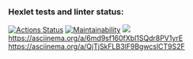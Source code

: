 ### Hexlet tests and linter status:
[![Actions Status](https://github.com/wowka4/fullstack-javascript-project-44/actions/workflows/hexlet-check.yml/badge.svg)](https://github.com/wowka4/fullstack-javascript-project-44/actions)
[![Maintainability](https://api.codeclimate.com/v1/badges/6efd7c3c7b3e8929822a/maintainability)](https://codeclimate.com/github/wowka4/fullstack-javascript-project-44/maintainability)
<a href="https://codeclimate.com/github/wowka4/fullstack-javascript-project-44/test_coverage"><img src="https://api.codeclimate.com/v1/badges/6efd7c3c7b3e8929822a/test_coverage" /></a>
https://asciinema.org/a/6md9sf160fXbl1SQdr8PV1yrE
https://asciinema.org/a/QjTjSkFLB3lF9BgwcslCT9S2F

